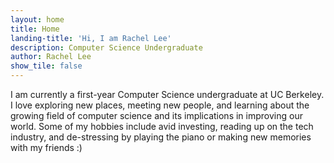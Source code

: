 ```yaml
---
layout: home
title: Home
landing-title: 'Hi, I am Rachel Lee'
description: Computer Science Undergraduate
author: Rachel Lee
show_tile: false
---
```


I am currently a first-year Computer Science undergraduate at UC Berkeley. 
I love exploring new places, meeting new people, and learning about the growing field of computer science and its implications in improving our world. 
Some of my hobbies include avid investing, reading up on the tech industry, and de-stressing by playing the piano or making new memories with my friends :) 
